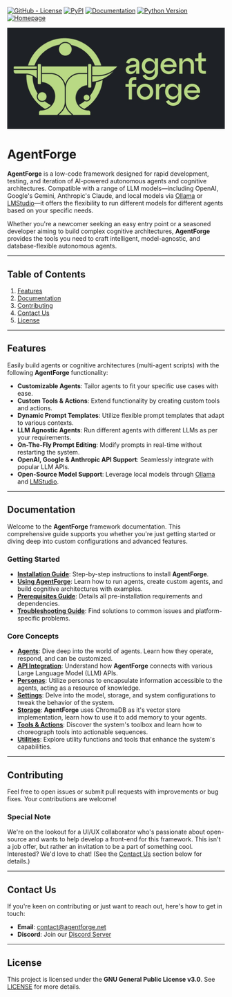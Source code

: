 [![GitHub - License](https://img.shields.io/github/license/DataBassGit/AgentForge?logo=github&style=plastic&color=green)](https://github.com/DataBassGit/AgentForge/blob/dev/LICENSE)
[![PyPI](https://img.shields.io/pypi/v/agentforge?logo=pypi&style=plastic&color=blue)](https://pypi.org/project/agentforge/)
[![Documentation](https://img.shields.io/badge/Docs-GitHub-blue?logo=github&style=plastic&color=green)](https://github.com/DataBassGit/AgentForge/tree/dev/docs)
[![Python Version](https://img.shields.io/badge/Python-3.11-blue?style=plastic&logo=python)](https://www.python.org/)
[![Homepage](https://img.shields.io/badge/Homepage-agentforge.net-green?style=plastic&logo=google-chrome)](https://agentforge.net/)

![AgentForge Logo](./docs/Images/AF-Banner.jpg)

# AgentForge

**AgentForge** is a low-code framework designed for rapid development, testing, and iteration of AI-powered autonomous agents and cognitive architectures. Compatible with a range of LLM models—including OpenAI, Google's Gemini, Anthropic's Claude, and local models via [Ollama](https://ollama.com) or [LMStudio](https://lmstudio.ai)—it offers the flexibility to run different models for different agents based on your specific needs.

Whether you're a newcomer seeking an easy entry point or a seasoned developer aiming to build complex cognitive architectures, **AgentForge** provides the tools you need to craft intelligent, model-agnostic, and database-flexible autonomous agents.

---

## Table of Contents

1. [Features](#features)
2. [Documentation](#documentation)
3. [Contributing](#contributing)
4. [Contact Us](#contact-us)
5. [License](#license)

---

## Features

Easily build agents or cognitive architectures (multi-agent scripts) with the following **AgentForge** functionality:

- **Customizable Agents**: Tailor agents to fit your specific use cases with ease.
- **Custom Tools & Actions**: Extend functionality by creating custom tools and actions.
- **Dynamic Prompt Templates**: Utilize flexible prompt templates that adapt to various contexts.
- **LLM Agnostic Agents**: Run different agents with different LLMs as per your requirements.
- **On-The-Fly Prompt Editing**: Modify prompts in real-time without restarting the system.
- **OpenAI, Google & Anthropic API Support**: Seamlessly integrate with popular LLM APIs.
- **Open-Source Model Support**: Leverage local models through [Ollama](https://ollama.com) and [LMStudio](https://lmstudio.ai).

---

## Documentation

Welcome to the **AgentForge** framework documentation. This comprehensive guide supports you whether you're just getting started or diving deep into custom configurations and advanced features.

### **Getting Started**

- **[Installation Guide](docs/Guides/InstallationGuide.md)**: Step-by-step instructions to install **AgentForge**.
- **[Using AgentForge](docs/Guides/UsingAgentForge.md)**: Learn how to run agents, create custom agents, and build cognitive architectures with examples.
- **[Prerequisites Guide](docs/Guides/PrerequisitesGuide.md)**: Details all pre-installation requirements and dependencies.
- **[Troubleshooting Guide](docs/Guides/TroubleshootingGuide.md)**: Find solutions to common issues and platform-specific problems.

### **Core Concepts**

- **[Agents](docs/Agents/Agents.md)**: Dive deep into the world of agents. Learn how they operate, respond, and can be customized.
- **[API Integration](docs/APIs/APIs.md)**: Understand how **AgentForge** connects with various Large Language Model (LLM) APIs.
- **[Personas](docs/Personas/Personas.md)**: Utilize personas to encapsulate information accessible to the agents, acting as a resource of knowledge.
- **[Settings](docs/Settings/Settings.md)**: Delve into the model, storage, and system configurations to tweak the behavior of the system.
- **[Storage](docs/Storage/ChromaStorage.md)**: **AgentForge** uses ChromaDB as it's vector store implementation, learn how to use it to add memory to your agents.
- **[Tools & Actions](docs/ToolsAndActions/Overview.md)**: Discover the system's toolbox and learn how to choreograph tools into actionable sequences.
- **[Utilities](docs/Utils/UtilsOverview.md)**: Explore utility functions and tools that enhance the system's capabilities.


---

## Contributing

Feel free to open issues or submit pull requests with improvements or bug fixes. Your contributions are welcome!

### Special Note
We're on the lookout for a UI/UX collaborator who's passionate about open-source and wants to help develop a front-end for this framework. This isn't a job offer, but rather an invitation to be a part of something cool. Interested? We'd love to chat! (See the [Contact Us](#contact-us) section below for details.)

---

## Contact Us

If you're keen on contributing or just want to reach out, here's how to get in touch:

- **Email**: contact@agentforge.net
- **Discord**: Join our [Discord Server](https://discord.gg/ttpXHUtCW6)

---

## License

This project is licensed under the **GNU General Public License v3.0**. See [LICENSE](LICENSE) for more details.
